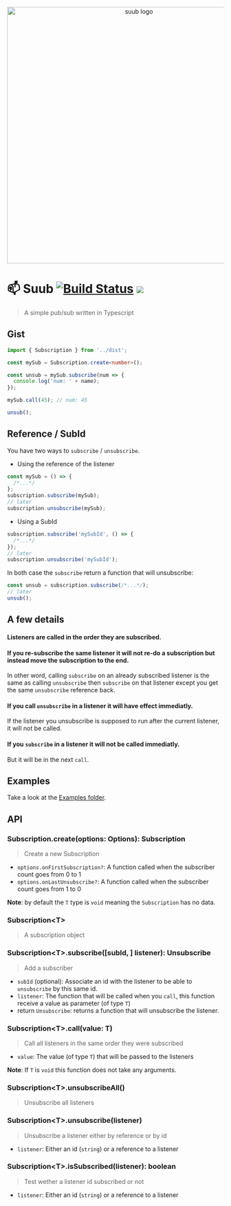 <p align="center">
  <img src="https://github.com/etienne-dldc/suub/blob/master/design/logo.png" width="597" alt="suub logo">
</p>

# 📫 Suub [![Build Status](https://travis-ci.org/etienne-dldc/suub.svg?branch=master)](https://travis-ci.org/etienne-dldc/suub) [![](https://badgen.net/bundlephobia/minzip/chemin)](https://bundlephobia.com/result?p=chemin)

> A simple pub/sub written in Typescript

## Gist

```ts
import { Subscription } from '../dist';

const mySub = Subscription.create<number>();

const unsub = mySub.subscribe(num => {
  console.log('num: ' + name);
});

mySub.call(45); // num: 45

unsub();
```

## Reference / SubId

You have two ways to `subscribe` / `unsubscribe`.

- Using the reference of the listener

```ts
const mySub = () => {
  /*...*/
};
subscription.subscribe(mySub);
// later
subscription.unsubscribe(mySub);
```

- Using a SubId

```ts
subscription.subscribe('mySubId', () => {
  /*...*/
});
// later
subscription.unsubscribe('mySubId');
```

In both case the `subscribe` return a function that will unsubscribe:

```ts
const unsub = subscription.subscribe(/*...*/);
// later
unsub();
```

## A few details

#### Listeners are called in the order they are subscribed.

#### If you re-subscribe the same listener it will not re-do a subscription but instead move the subscription to the end.

In other word, calling `subscribe` on an already subscribed listener is the same as calling `unsubscribe` then `subscribe` on that listener except you get the same `unsubscribe` reference back.

#### If you call `unsubscribe` in a listener it will have effect immediatly.

If the listener you unsubscribe is supposed to run after the current listener, it will not be called.

#### If you `subscribe` in a listener it will not be called immediatly.

But it will be in the next `call`.

## Examples

Take a look at the [Examples folder](https://github.com/etienne-dldc/suub/tree/master/examples).

## API

### Subscription.create<T>(options: Options): Subscription<T>

> Create a new Subscription

- `options.onFirstSubscription?`: A function called when the subscriber count goes from 0 to 1
- `options.onLastUnsubscribe?`: A function called when the subscriber count goes from 1 to 0

**Note**: by default the `T` type is `void` meaning the `Subscription` has no data.

### Subscription&lt;T&gt;

> A subscription object

### Subscription&lt;T&gt;.subscribe([subId, ] listener): Unsubscribe

> Add a subscriber

- `subId` (optional): Associate an id with the listener to be able to `unsubscribe` by this same id.
- `listener`: The function that will be called when you `call`, this function receive a value as parameter (of type `T`)
- return `Unsubscribe`: returns a function that will unsubscribe the listener.

### Subscription&lt;T&gt;.call(value: T)

> Call all listeners in the same order they were subscribed

- `value`: The value (of type `T`) that will be passed to the listeners

**Note**: If `T` is `void` this function does not take any arguments.

### Subscription&lt;T&gt;.unsubscribeAll()

> Unsubscribe all listeners

### Subscription&lt;T&gt;.unsubscribe(listener)

> Unsubscribe a listener either by reference or by id

- `listener`: Either an id (`string`) or a reference to a listener

### Subscription&lt;T&gt;.isSubscribed(listener): boolean

> Test wether a listener id subscribed or not

- `listener`: Either an id (`string`) or a reference to a listener
